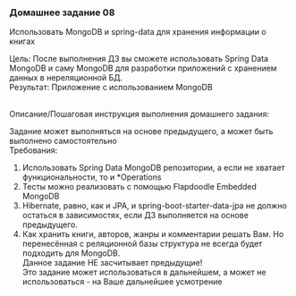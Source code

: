 <h3> Домашнее задание 08</h3>

<div class="learning-near__item">
<div class="text text_p-small text_default learning-markdown js-learning-markdown"><p>Использовать MongoDB и spring-data для хранения информации о книгах</p>
</div>
<div class="text text_p-small text_default learning-markdown js-learning-markdown"><p>Цель: После выполнения ДЗ вы сможете использовать Spring Data MongoDB и саму MongoDB для разработки приложений с хранением данных в нереляционной БД.<br>Результат: Приложение с использованием MongoDB</p>
</div>
<br>
<div class="text text_p-small text_default text_bold">Описание/Пошаговая инструкция выполнения домашнего задания:</div>
<div class="text text_p-small text_default learning-markdown js-learning-markdown"><p>Задание может выполняться на основе предыдущего, а может быть выполнено самостоятельно<br>Требования:</p>
<ol>
<li>Использовать Spring Data MongoDB репозитории, а если не хватает функциональности, то и *Operations</li>
<li>Тесты можно реализовать с помощью Flapdoodle Embedded MongoDB</li>
<li>Hibernate, равно, как и JPA, и spring-boot-starter-data-jpa не должно остаться в зависимостях, если ДЗ выполняется на основе предыдущего.</li>
<li>Как хранить книги, авторов, жанры и комментарии решать Вам. Но перенесённая с реляционной базы структура не всегда будет подходить для MongoDB.<br>Данное задание НЕ засчитывает предыдущие!<br>Это задание может использоваться в дальнейшем, а может не использоваться - на Ваше дальнейшее усмотрение</li>
</ol>
</div>
</div>